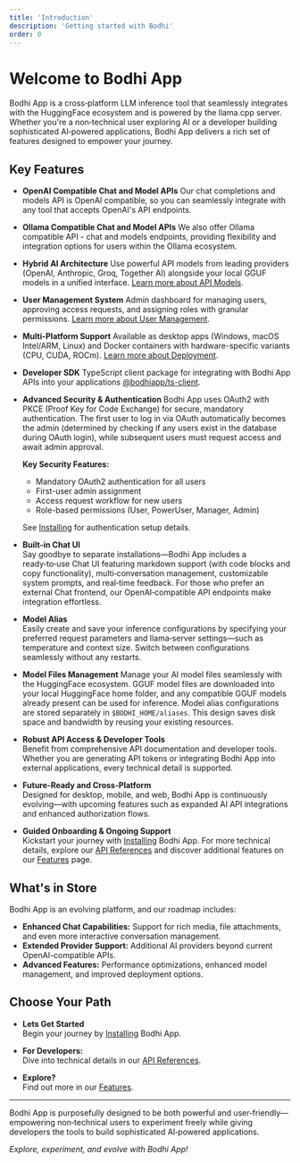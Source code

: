 ```yaml
---
title: 'Introduction'
description: 'Getting started with Bodhi'
order: 0
---
```


# Welcome to Bodhi App

Bodhi App is a cross‑platform LLM inference tool that seamlessly integrates with the HuggingFace ecosystem and is powered by the llama.cpp server. Whether you're a non‑technical user exploring AI or a developer building sophisticated AI‑powered applications, Bodhi App delivers a rich set of features designed to empower your journey.

## Key Features

- **OpenAI Compatible Chat and Model APIs**
  Our chat completions and models API is OpenAI compatible, so you can seamlessly integrate with any tool that accepts OpenAI's API endpoints.

- **Ollama Compatible Chat and Model APIs**
  We also offer Ollama compatible API - chat and models endpoints, providing flexibility and integration options for users within the Ollama ecosystem.

- **Hybrid AI Architecture**
  Use powerful API models from leading providers (OpenAI, Anthropic, Groq, Together AI) alongside your local GGUF models in a unified interface. [Learn more about API Models](/docs/features/api-models).

- **User Management System**
  Admin dashboard for managing users, approving access requests, and assigning roles with granular permissions. [Learn more about User Management](/docs/features/user-management).

- **Multi-Platform Support**
  Available as desktop apps (Windows, macOS Intel/ARM, Linux) and Docker containers with hardware-specific variants (CPU, CUDA, ROCm). [Learn more about Deployment](/docs/deployment/docker/).

- **Developer SDK**
  TypeScript client package for integrating with Bodhi App APIs into your applications [@bodhiapp/ts-client](https://www.npmjs.com/package/@bodhiapp/ts-client).

- **Advanced Security & Authentication**
  Bodhi App uses OAuth2 with PKCE (Proof Key for Code Exchange) for secure, mandatory authentication. The first user to log in via OAuth automatically becomes the admin (determined by checking if any users exist in the database during OAuth login), while subsequent users must request access and await admin approval.

  **Key Security Features:**

  - Mandatory OAuth2 authentication for all users
  - First-user admin assignment
  - Access request workflow for new users
  - Role-based permissions (User, PowerUser, Manager, Admin)

  See [Installing](/docs/install/) for authentication setup details.

- **Built-in Chat UI**  
  Say goodbye to separate installations—Bodhi App includes a ready‑to‑use Chat UI featuring markdown support (with code blocks and copy functionality), multi‑conversation management, customizable system prompts, and real‑time feedback. For those who prefer an external Chat frontend, our OpenAI‑compatible API endpoints make integration effortless.

- **Model Alias**  
  Easily create and save your inference configurations by specifying your preferred request parameters and llama‑server settings—such as temperature and context size. Switch between configurations seamlessly without any restarts.

- **Model Files Management**
  Manage your AI model files seamlessly with the HuggingFace ecosystem. GGUF model files are downloaded into your local HuggingFace home folder, and any compatible GGUF models already present can be used for inference. Model alias configurations are stored separately in `$BODHI_HOME/aliases`. This design saves disk space and bandwidth by reusing your existing resources.

- **Robust API Access & Developer Tools**  
  Benefit from comprehensive API documentation and developer tools. Whether you are generating API tokens or integrating Bodhi App into external applications, every technical detail is supported.

- **Future‑Ready and Cross‑Platform**  
  Designed for desktop, mobile, and web, Bodhi App is continuously evolving—with upcoming features such as expanded AI API integrations and enhanced authorization flows.

- **Guided Onboarding & Ongoing Support**  
  Kickstart your journey with [Installing](/docs/install/) Bodhi App. For more technical details, explore our [API References](/docs/features/openapi-docs/) and discover additional features on our [Features](/docs/features/) page.

## What's in Store

Bodhi App is an evolving platform, and our roadmap includes:

- **Enhanced Chat Capabilities:** Support for rich media, file attachments, and even more interactive conversation management.
- **Extended Provider Support:** Additional AI providers beyond current OpenAI-compatible APIs.
- **Advanced Features:** Performance optimizations, enhanced model management, and improved deployment options.

## Choose Your Path

- **Lets Get Started**  
  Begin your journey by [Installing](/docs/install/) Bodhi App.

- **For Developers:**  
  Dive into technical details in our [API References](/docs/features/openapi-docs/).

- **Explore?**  
  Find out more in our [Features](/docs/features/).

---

Bodhi App is purposefully designed to be both powerful and user‑friendly—empowering non‑technical users to experiment freely while giving developers the tools to build sophisticated AI‑powered applications.

_Explore, experiment, and evolve with Bodhi App!_
